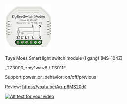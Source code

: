 ![icon](icon.png)

Tuya Moes Smart light switch module (1 gang) (MS-104Z) 

_TZ3000_zmy1waw6 / TS011F

Support power_on_behavior: on/off/previous


Review: https://youtu.be/Aq-p6MS20d0

[![Alt text for your video](https://img.youtube.com/vi/LTGZT1dmOgs/0.jpg)](https://youtu.be/LTGZT1dmOgs)
